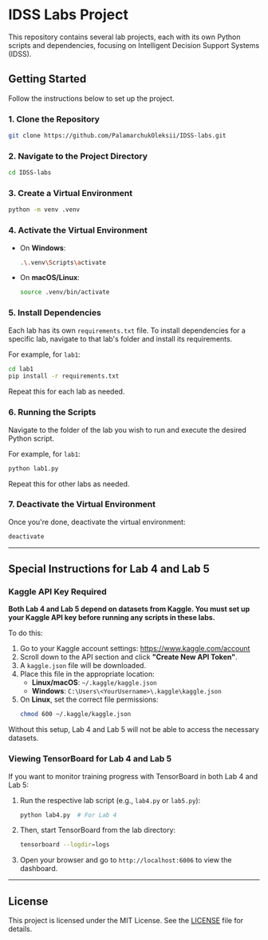 # IDSS Labs Project

This repository contains several lab projects, each with its own Python scripts and dependencies, focusing on Intelligent Decision Support Systems (IDSS).

## Getting Started

Follow the instructions below to set up the project.

### 1. Clone the Repository

```bash
git clone https://github.com/PalamarchukOleksii/IDSS-labs.git
```

### 2. Navigate to the Project Directory

```bash
cd IDSS-labs
```

### 3. Create a Virtual Environment

```bash
python -m venv .venv
```

### 4. Activate the Virtual Environment

- On **Windows**:
  ```bash
  .\.venv\Scripts\activate
  ```
- On **macOS/Linux**:
  ```bash
  source .venv/bin/activate
  ```

### 5. Install Dependencies

Each lab has its own `requirements.txt` file. To install dependencies for a specific lab, navigate to that lab's folder and install its requirements.

For example, for `lab1`:

```bash
cd lab1
pip install -r requirements.txt
```

Repeat this for each lab as needed.

### 6. Running the Scripts

Navigate to the folder of the lab you wish to run and execute the desired Python script.

For example, for `lab1`:

```bash
python lab1.py
```

Repeat this for other labs as needed.

### 7. Deactivate the Virtual Environment

Once you're done, deactivate the virtual environment:

```bash
deactivate
```

---

## Special Instructions for Lab 4 and Lab 5

### Kaggle API Key Required

**Both Lab 4 and Lab 5 depend on datasets from Kaggle. You must set up your Kaggle API key before running any scripts in these labs.**

To do this:

1. Go to your Kaggle account settings: https://www.kaggle.com/account
2. Scroll down to the API section and click **"Create New API Token"**.
3. A `kaggle.json` file will be downloaded.
4. Place this file in the appropriate location:
   - **Linux/macOS**: `~/.kaggle/kaggle.json`
   - **Windows**: `C:\Users\<YourUsername>\.kaggle\kaggle.json`
5. On **Linux**, set the correct file permissions:
   ```bash
   chmod 600 ~/.kaggle/kaggle.json
   ```

Without this setup, Lab 4 and Lab 5 will not be able to access the necessary datasets.

### Viewing TensorBoard for Lab 4 and Lab 5

If you want to monitor training progress with TensorBoard in both Lab 4 and Lab 5:

1. Run the respective lab script (e.g., `lab4.py` or `lab5.py`):
   ```bash
   python lab4.py  # For Lab 4
   ```
2. Then, start TensorBoard from the lab directory:
   ```bash
   tensorboard --logdir=logs
   ```
3. Open your browser and go to `http://localhost:6006` to view the dashboard.

---

## License

This project is licensed under the MIT License. See the [LICENSE](LICENSE) file for details.
